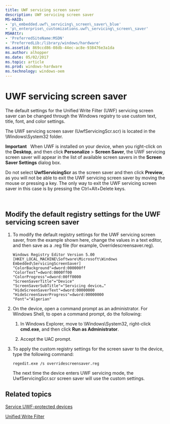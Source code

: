 ```yaml
---
title: UWF servicing screen saver
description: UWF servicing screen saver
MS-HAID:
- 'p\_embedded.uwf\_servicing\_screen\_saver\_blue'
- 'p\_enterprise\_customizations.uwf\_servicing\_screen\_saver'
MSHAttr:
- 'PreferredSiteName:MSDN'
- 'PreferredLib:/library/windows/hardware'
ms.assetid: 869ccd86-08db-44ec-ac8e-938476e3a1da
ms.author: alhopper
ms.date: 05/02/2017
ms.topic: article
ms.prod: windows-hardware
ms.technology: windows-oem
---
```


# UWF servicing screen saver


The default settings for the Unified Write Filter (UWF) servicing screen saver can be changed through the Windows registry to use custom text, title, font, and color settings.

The UWF servicing screen saver (UwfServicingScr.scr) is located in the \\Windows\\System32 folder.

**Important**  
When UWF is installed on your device, when you right-click on the **Desktop**, and then click **Personalize** &gt; **Screen Saver**, the UWF servicing screen saver will appear in the list of available screen savers in the **Screen Saver Settings** dialog box.

Do not select **UwfServicingScr** as the screen saver and then click **Preview**, as you will not be able to exit the UWF servicing screen saver by moving the mouse or pressing a key. The only way to exit the UWF servicing screen saver in this case is by pressing the Ctrl+Alt+Delete keys.

 

## Modify the default registry settings for the UWF servicing screen saver


1.  To modify the default registry settings for the UWF servicing screen saver, from the example shown here, change the values in a text editor, and then save as a .reg file (for example, Overridescreensaver.reg).

    ``` syntax
    Windows Registry Editor Version 5.00
    [HKEY_LOCAL_MACHINE\Software\Microsoft\Windows Embedded\ServicingScreenSaver]
    "ColorBackground"=dword:000000ff
    "ColorText"=dword:0000ff00
    "ColorProgress"=dword:00ff0000
    "ScreenSaverTitle"="Device"
    "ScreenSaverSubTitle"="Servicing device…"
    "HideScreenSaverText"=dword:00000000
    "HideScreenSaverProgress"=dword:00000000
    "Font"="Algerian"
    ```

2.  On the device, open a command prompt as an administrator. For Windows Shell, to open a command prompt, do the following:

    1.  In Windows Explorer, move to \\Windows\\System32, right-click **cmd.exe**, and then click **Run as Administrator**.

    2.  Accept the UAC prompt.

3.  To apply the custom registry settings for the screen saver to the device, type the following command:

    ``` syntax
    regedit.exe /s overridescreensaver.reg
    ```

    The next time the device enters UWF servicing mode, the UwfServicingScr.scr screen saver will use the custom settings.

## Related topics


[Service UWF-protected devices](service-uwf-protected-devices.md)

[Unified Write Filter](unified-write-filter.md)

 

 







